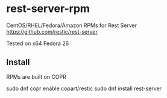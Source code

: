 
rest-server-rpm
=========


CentOS/RHEL/Fedora/Amazon RPMs for Rest Server <https://github.com/restic/rest-server>

Tested on x64 Fedora 26

Install
--------

RPMs are built on COPR

sudo dnf copr enable copart/restic
sudo dnf install rest-server

